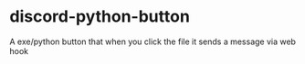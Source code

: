 # discord-python-button
A exe/python button that when you click the file it sends a message via web hook
